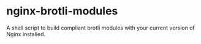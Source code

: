 # nginx-brotli-modules
A shell script to build compliant brotli modules with your current version of Nginx installed.
